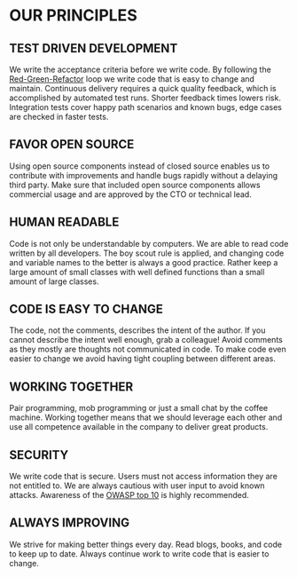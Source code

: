 # OUR PRINCIPLES

## TEST DRIVEN DEVELOPMENT
We write the acceptance criteria before we write code. By following the [Red-Green-Refactor](https://www.codecademy.com/articles/tdd-red-green-refactor) loop we write code that is easy to change and maintain. Continuous delivery requires a quick quality feedback, which is accomplished by automated test runs. Shorter feedback times lowers risk. Integration tests cover happy path scenarios and known bugs, edge cases are checked in faster tests.

## FAVOR OPEN SOURCE
Using open source components instead of closed source enables us to contribute with improvements and handle bugs rapidly without a delaying third party. Make sure that included open source components allows commercial usage and are approved by the CTO or technical lead.

## HUMAN READABLE
Code is not only be understandable by computers. We are able to read code written by all developers. The boy scout rule is applied, and changing code and variable names to the better is always a good practice. Rather keep a large amount of small classes with well defined functions than a small amount of large classes.

## CODE IS EASY TO CHANGE
The code, not the comments, describes the intent of the author. If you cannot describe the intent well enough, grab a colleague! Avoid comments as they mostly are thoughts not communicated in code. To make code even easier to change we avoid having tight coupling between different areas.

## WORKING TOGETHER
Pair programming, mob programming or just a small chat by the coffee machine. Working together means that we should leverage each other and use all competence available in the company to deliver great products.

## SECURITY
We write code that is secure. Users must not access information they are not entitled to. We are always cautious with user input to avoid known attacks. Awareness of the [OWASP top 10](https://owasp.org/www-project-top-ten/) is highly recommended.

## ALWAYS IMPROVING
We strive for making better things every day. Read blogs, books, and code to keep up to date. Always continue work to write code that is easier to change.
